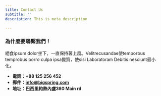 ```yaml
---
title: Contact Us
subtitle: ''
description: This is meta description

---
```

### 為什麼要聯繫我們！

絕食ipsum dolor坐下，一直保持著上風。Velitrecusandae使temporbus temprobus porro culpa ipsa變質，使sisi Laboratoram Debitis nesciunt最小化。

* **電話：+88 125 256 452**
* **郵件：info@bigspring.com**
* **地址：巴西里約熱內盧360 Main rd**